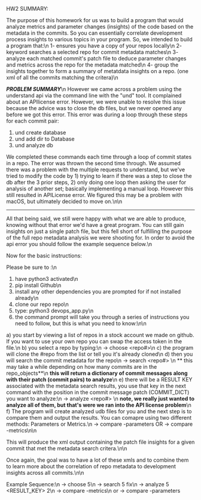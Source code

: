 HW2 SUMMARY:

The purpose of this homework for us was to build a program that would analyze metrics and parameter changes (insights) of the code based on the metadata in the commits. So you can essentially correlate development process insights to various topics in your program. So, we intended to build a program that:\n
1- ensures you have a copy of your repos locally\n
2- keyword searches a selected repo for commit metadata matches\n
3- analyze each matched commit's patch file to deduce parameter changes and metrics across the repo for the metadata matched\n
4- group the insights together to form a summary of metatdata insights on a repo. (one xml of all the commits matching the critera)\n

***PROBLEM SUMMARY***\n
However we came across a problem using the understand api via the command line with the "und" tool. It complained about an APIlicense error. However, we were unable to resolve this issue because the advice was to close the db files, but we never opened any before we got this error. This error was during a loop through these steps for each commit pair:
1) und create database
2) und add dir to Database
3) und analyze db

We completed these commands each time through a loop of commit states in a repo. The error was thrown the second time through. We assumed there was a problem with the multiple requests to understand, but we've tried to modify the code by 1) trying to learn if there was a step to close the db after the 3 prior steps, 2) only doing one loop then asking the user for analysis of another set; basically implementing a manual loop. However this still resulted in APILicense error. We figured this may be a problem with macOS, but ultimately decided to move on.\n\n
*********************

All that being said, we still were happy with what we are able to produce, knowing without that error we'd have a great program. You can still gain insights on just a single patch file, but this fell short of fulfilling the purpose of the full repo metadata analysis we were shooting for. In order to avoid the api error you should follow the example sequence below.\n

Now for the basic instructions:

Please be sure to :\n
1) have python3 activated\n
2) pip install Github\n
3) install any other dependencies you are prompted for if not installed already\n
4) clone our repo repo\n
5) type: python3 devops_app.py\n
6) the command prompt will take you through a series of instructions you need to follow, but this is what you need to know:\n\n

a) you start by viewing a list of repos in a stock account we made on github. If you want to use your own repo you can swap the access token in the file.\n
b) you select a repo by typing:\n
-> choose <repo#>\n
c) the program will clone the #repo from the list or tell you it's already cloned\n
d) then you will search the commit metadata for the repo\n
-> search <repo#> <keyword>\n
** this may take a while depending on how many commits are in the repo_objects**\n
**this will return a dictionary of commit messages along with their patch (commit pairs) to analyze**\n
e) there will be a RESULT KEY associated with the metadata search results, you use that key in the next command with the position in the commit message patch (COMMIT_DICT) you want to analyze:\n
-> analyze <repo#> <RESULT KEY> <position in COMMIT_DICT>\n
**note, we really just wanted to analyze all of them, but that's were we ran into the API license problem**\n
f) The program will create analyzed udb files for you and the next step is to compare them and output the results. You can comapre using two different methods: Parameters or Metrics.\n
-> compare -parameters    OR    -> compare -metrics\n\n

This will produce the xml output containing the patch file insights for a given commit that met the metadata search critera.\n\n

Once again, the goal was to have a lot of these xmls and to combine them to learn more about the correlation of repo metadata to development insights across all commits.\n\n

Example Sequence:\n
-> choose 5\n
-> search 5 fix\n
-> analyze 5 <RESULT_KEY> 2\n
-> compare -metrics\n
or
-> compare -parameters
